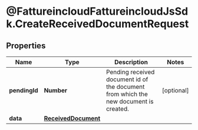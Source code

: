 # @FattureincloudFattureincloudJsSdk.CreateReceivedDocumentRequest

## Properties

Name | Type | Description | Notes
------------ | ------------- | ------------- | -------------
**pendingId** | **Number** | Pending received document id of the document from which the new document is created. | [optional] 
**data** | [**ReceivedDocument**](ReceivedDocument.md) |  | 


